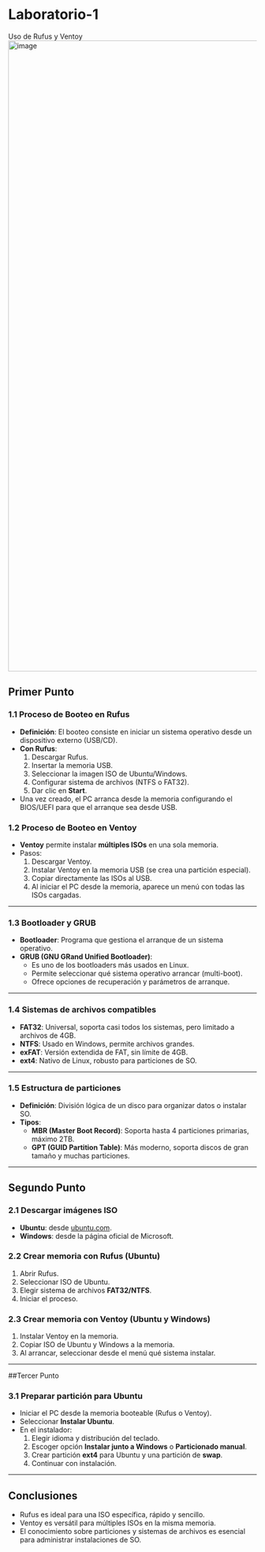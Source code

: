 # Laboratorio-1
Uso de Rufus y Ventoy
<img width="1920" height="1280" alt="image" src="https://github.com/user-attachments/assets/89a43599-45db-4a17-b495-3d56567d07b0" />
 
##  Primer Punto  

### 1.1 Proceso de Booteo en Rufus  
- **Definición**: El booteo consiste en iniciar un sistema operativo desde un dispositivo externo (USB/CD).  
- **Con Rufus**:  
  1. Descargar Rufus.  
  2. Insertar la memoria USB.  
  3. Seleccionar la imagen ISO de Ubuntu/Windows.  
  4. Configurar sistema de archivos (NTFS o FAT32).  
  5. Dar clic en **Start**.  
- Una vez creado, el PC arranca desde la memoria configurando el BIOS/UEFI para que el arranque sea desde USB.  

### 1.2 Proceso de Booteo en Ventoy  
- **Ventoy** permite instalar **múltiples ISOs** en una sola memoria.  
- Pasos:  
  1. Descargar Ventoy.  
  2. Instalar Ventoy en la memoria USB (se crea una partición especial).  
  3. Copiar directamente las ISOs al USB.  
  4. Al iniciar el PC desde la memoria, aparece un menú con todas las ISOs cargadas.  

---

### 1.3 Bootloader y GRUB  
- **Bootloader**: Programa que gestiona el arranque de un sistema operativo.  
- **GRUB (GNU GRand Unified Bootloader)**:  
  - Es uno de los bootloaders más usados en Linux.  
  - Permite seleccionar qué sistema operativo arrancar (multi-boot).  
  - Ofrece opciones de recuperación y parámetros de arranque.  

---

### 1.4 Sistemas de archivos compatibles  
- **FAT32**: Universal, soporta casi todos los sistemas, pero limitado a archivos de 4GB.  
- **NTFS**: Usado en Windows, permite archivos grandes.  
- **exFAT**: Versión extendida de FAT, sin límite de 4GB.  
- **ext4**: Nativo de Linux, robusto para particiones de SO.  

---

### 1.5 Estructura de particiones  
- **Definición**: División lógica de un disco para organizar datos o instalar SO.  
- **Tipos**:  
  - **MBR (Master Boot Record)**: Soporta hasta 4 particiones primarias, máximo 2TB.  
  - **GPT (GUID Partition Table)**: Más moderno, soporta discos de gran tamaño y muchas particiones.  

---

## Segundo Punto  

### 2.1 Descargar imágenes ISO  
- **Ubuntu**: desde [ubuntu.com](https://ubuntu.com/download).  
- **Windows**: desde la página oficial de Microsoft.  

### 2.2 Crear memoria con Rufus (Ubuntu)  
1. Abrir Rufus.  
2. Seleccionar ISO de Ubuntu.  
3. Elegir sistema de archivos **FAT32/NTFS**.  
4. Iniciar el proceso.  

### 2.3 Crear memoria con Ventoy (Ubuntu y Windows)  
1. Instalar Ventoy en la memoria.  
2. Copiar ISO de Ubuntu y Windows a la memoria.  
3. Al arrancar, seleccionar desde el menú qué sistema instalar.  

---

##Tercer Punto  

### 3.1 Preparar partición para Ubuntu  
- Iniciar el PC desde la memoria booteable (Rufus o Ventoy).  
- Seleccionar **Instalar Ubuntu**.  
- En el instalador:  
  1. Elegir idioma y distribución del teclado.  
  2. Escoger opción **Instalar junto a Windows** o **Particionado manual**.  
  3. Crear partición **ext4** para Ubuntu y una partición de **swap**.  
  4. Continuar con instalación.  

---

## Conclusiones  
- Rufus es ideal para una ISO específica, rápido y sencillo.  
- Ventoy es versátil para múltiples ISOs en la misma memoria.  
- El conocimiento sobre particiones y sistemas de archivos es esencial para administrar instalaciones de SO.  
